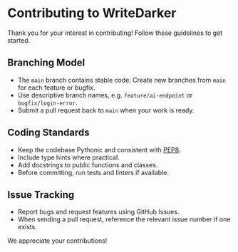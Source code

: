 # Contributing to WriteDarker

Thank you for your interest in contributing! Follow these guidelines to get started.

## Branching Model

- The `main` branch contains stable code. Create new branches from `main` for each feature or bugfix.
- Use descriptive branch names, e.g. `feature/ai-endpoint` or `bugfix/login-error`.
- Submit a pull request back to `main` when your work is ready.

## Coding Standards

- Keep the codebase Pythonic and consistent with [PEP8](https://peps.python.org/pep-0008/).
- Include type hints where practical.
- Add docstrings to public functions and classes.
- Before committing, run tests and linters if available.

## Issue Tracking

- Report bugs and request features using GitHub Issues.
- When sending a pull request, reference the relevant issue number if one exists.

We appreciate your contributions!
